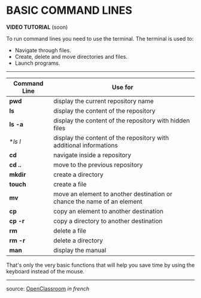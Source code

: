# BASIC COMMAND LINES

**VIDEO TUTORIAL** (soon)

To run command lines you need to use the terminal. The terminal is used to:

- Navigate through files.
- Create, delete and move directories and files.
- Launch programs.

---

Command Line  | Use for
------------- | -------------
**pwd**       | display the current repository name
**ls**        | display the content of the repository
**ls -a**     | display the content of the repository with hidden files
**ls *l**     | display the content of the repository with additional informations
**cd**        | navigate inside a repository
**cd ..**     | move to the previous repository
**mkdir**     | create a directory
**touch**     | create a file
**mv**        | move an element to another destination or chance the name of an element
**cp**        | copy an element to another destination
**cp -r**     | copy a directory to another destination
**rm**        | delete a file
**rm -r**     | delete a directory
**man**       | display the manual

That's only the very basic functions that will help you save time by using the keyboard instead of the mouse.

---

source: [OpenClassroom](https://openclassrooms.com/fr/courses/6173491-apprenez-a-utiliser-la-ligne-de-commande-dans-un-terminal/6349461-decouvrez-le-terminal) *in french*
